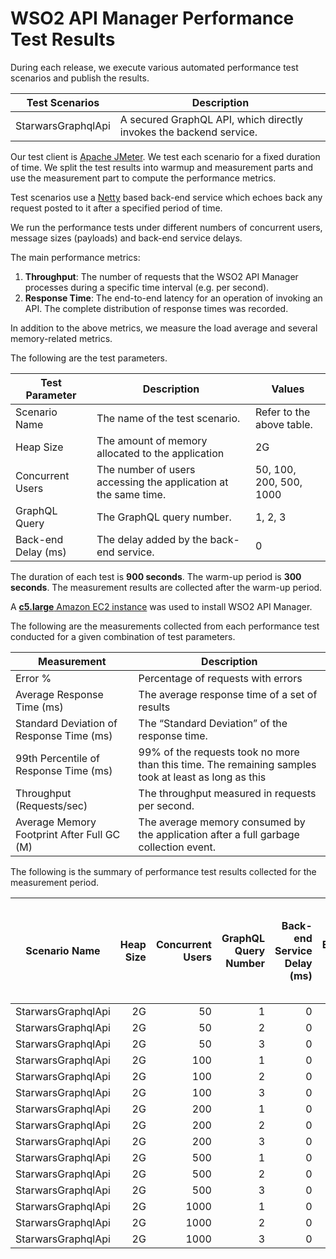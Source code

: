 # WSO2 API Manager Performance Test Results

During each release, we execute various automated performance test scenarios and publish the results.

| Test Scenarios | Description |
| --- | --- |
| StarwarsGraphqlApi | A secured GraphQL API, which directly invokes the backend service. |

Our test client is [Apache JMeter](https://jmeter.apache.org/index.html). We test each scenario for a fixed duration of
time. We split the test results into warmup and measurement parts and use the measurement part to compute the
performance metrics.

Test scenarios use a [Netty](https://netty.io/) based back-end service which echoes back any request
posted to it after a specified period of time.

We run the performance tests under different numbers of concurrent users, message sizes (payloads) and back-end service
delays.

The main performance metrics:

1. **Throughput**: The number of requests that the WSO2 API Manager processes during a specific time interval (e.g. per second).
2. **Response Time**: The end-to-end latency for an operation of invoking an API. The complete distribution of response times was recorded.

In addition to the above metrics, we measure the load average and several memory-related metrics.

The following are the test parameters.

| Test Parameter | Description | Values |
| --- | --- | --- |
| Scenario Name | The name of the test scenario. | Refer to the above table. |
| Heap Size | The amount of memory allocated to the application | 2G |
| Concurrent Users | The number of users accessing the application at the same time. | 50, 100, 200, 500, 1000 |
| GraphQL Query | The GraphQL query number. | 1, 2, 3 |
| Back-end Delay (ms) | The delay added by the back-end service. | 0 |

The duration of each test is **900 seconds**. The warm-up period is **300 seconds**.
The measurement results are collected after the warm-up period.

A [**c5.large** Amazon EC2 instance](https://aws.amazon.com/ec2/instance-types/) was used to install WSO2 API Manager.

The following are the measurements collected from each performance test conducted for a given combination of
test parameters.

| Measurement | Description |
| --- | --- |
| Error % | Percentage of requests with errors |
| Average Response Time (ms) | The average response time of a set of results |
| Standard Deviation of Response Time (ms) | The “Standard Deviation” of the response time. |
| 99th Percentile of Response Time (ms) | 99% of the requests took no more than this time. The remaining samples took at least as long as this |
| Throughput (Requests/sec) | The throughput measured in requests per second. |
| Average Memory Footprint After Full GC (M) | The average memory consumed by the application after a full garbage collection event. |

The following is the summary of performance test results collected for the measurement period.

|  Scenario Name | Heap Size | Concurrent Users | GraphQL Query Number | Back-end Service Delay (ms) | Error % | Throughput (Requests/sec) | Average Response Time (ms) | Standard Deviation of Response Time (ms) | 99th Percentile of Response Time (ms) | WSO2 API Manager GC Throughput (%) | Average WSO2 API Manager Memory Footprint After Full GC (M) |
|---|---:|---:|---:|---:|---:|---:|---:|---:|---:|---:|---:|
|  StarwarsGraphqlApi | 2G | 50 | 1 | 0 | 0 | 2121.9 | 23.48 | 14.74 | 80 | 98.2 |  |
|  StarwarsGraphqlApi | 2G | 50 | 2 | 0 | 0 | 1253.3 | 39.79 | 27.11 | 135 | 98.18 |  |
|  StarwarsGraphqlApi | 2G | 50 | 3 | 0 | 0 | 865.01 | 57.67 | 28.77 | 151 | 98.24 |  |
|  StarwarsGraphqlApi | 2G | 100 | 1 | 0 | 0 | 2174.29 | 45.89 | 24.39 | 132 | 97.97 |  |
|  StarwarsGraphqlApi | 2G | 100 | 2 | 0 | 0 | 1223.8 | 81.59 | 45.99 | 231 | 98.07 |  |
|  StarwarsGraphqlApi | 2G | 100 | 3 | 0 | 0 | 850.92 | 117.35 | 50.38 | 267 | 97.97 |  |
|  StarwarsGraphqlApi | 2G | 200 | 1 | 0 | 0 | 2176.71 | 91.76 | 44.24 | 235 | 97.66 |  |
|  StarwarsGraphqlApi | 2G | 200 | 2 | 0 | 0 | 1191.37 | 167.78 | 81.08 | 413 | 97.82 |  |
|  StarwarsGraphqlApi | 2G | 200 | 3 | 0 | 0 | 846.69 | 236.14 | 88.95 | 481 | 97.8 |  |
|  StarwarsGraphqlApi | 2G | 500 | 1 | 0 | 0 | 2071.41 | 241.35 | 100.89 | 527 | 96.66 | 373 |
|  StarwarsGraphqlApi | 2G | 500 | 2 | 0 | 0 | 1174.54 | 425.74 | 166.35 | 891 | 96.58 |  |
|  StarwarsGraphqlApi | 2G | 500 | 3 | 0 | 0 | 818.76 | 610.55 | 178.17 | 1087 | 97 |  |
|  StarwarsGraphqlApi | 2G | 1000 | 1 | 0 | 0 | 1663.14 | 601.06 | 229.81 | 1439 | 91.73 | 467.571 |
|  StarwarsGraphqlApi | 2G | 1000 | 2 | 0 | 0 | 991.41 | 1008.09 | 359.72 | 2175 | 90.89 | 460 |
|  StarwarsGraphqlApi | 2G | 1000 | 3 | 0 | 0 | 695.83 | 1435.19 | 273.13 | 2159 | 93.74 | 454 |
